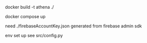 docker build -t athena ./

docker compose up

need ./firebaseAccountKey.json generated from firebase admin sdk

env set up see src/config.py